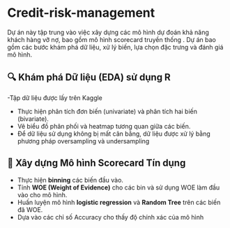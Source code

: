 # Credit-risk-management
 Dự án này tập trung vào việc xây dựng các mô hình dự đoán khả năng khách hàng vỡ nợ, bao gồm mô hình scorecard truyền thống . Dự án bao gồm các bước khám phá dữ liệu, xử lý biến, lựa chọn đặc trưng và đánh giá mô hình.

## 🔍 Khám phá Dữ liệu (EDA) sử dụng R

-Tập dữ liệu được lấy trên Kaggle
- Thực hiện phân tích đơn biến (univariate) và phân tích hai biến (bivariate).
- Vẽ biểu đồ phân phối và heatmap tương quan giữa các biến.
- Để dữ liệu sử dụng không bị mất cân bằng, dữ liệu được xử lý bằng phương pháp oversampling và undersampling

## 🧮 Xây dựng Mô hình Scorecard Tín dụng

- Thực hiện **binning** các biến đầu vào.
- Tính **WOE (Weight of Evidence)** cho các bin và sử dụng WOE làm đầu vào cho mô hình.
- Huấn luyện mô hình **logistic regression** và **Random Tree** trên các biến đã WOE.
- Dựa vào các chỉ số Accuracy cho thấy độ chính xác của mô hình 
